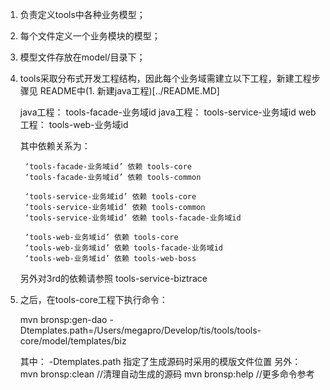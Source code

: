 1. 负责定义tools中各种业务模型；

2. 每个文件定义一个业务模块的模型；

3. 模型文件存放在model/目录下；

4. tools采取分布式开发工程结构，因此每个业务域需建立以下工程，新建工程步骤见 README中(1. 新建java工程)[../README.MD]
	
	java工程： tools-facade-业务域id
	java工程： tools-service-业务域id
	web工程：  tools-web-业务域id
	
	其中依赖关系为：
	
		‘tools-facade-业务域id’ 依赖 tools-core
		‘tools-facade-业务域id’ 依赖 tools-common
		
		‘tools-service-业务域id’ 依赖 tools-core
		‘tools-service-业务域id’ 依赖 tools-common
		‘tools-service-业务域id’ 依赖 tools-facade-业务域id

		‘tools-web-业务域id’ 依赖 tools-core
		‘tools-web-业务域id’ 依赖 tools-facade-业务域id
		‘tools-web-业务域id’ 依赖 tools-web-boss
		
		
	另外对3rd的依赖请参照 tools-service-biztrace 
	
5. 之后，在tools-core工程下执行命令： 
	
	mvn bronsp:gen-dao -Dtemplates.path=/Users/megapro/Develop/tis/tools/tools-core/model/templates/biz
	
	其中： -Dtemplates.path 指定了生成源码时采用的模版文件位置
	另外：
	mvn bronsp:clean  //清理自动生成的源码
	mvn bronsp:help   //更多命令参考 
	
	